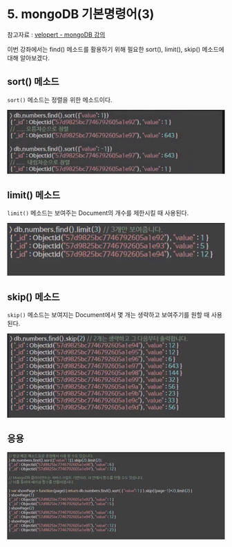 # 5. mongoDB 기본명령어(3)

참고자료 : [velopert - mongoDB 강의](https://www.youtube.com/watch?v=eh1Lz6imsBM&list=PL9FpF_z-xR_GMujql3S_XGV2SpdfDBkeC&index=32)

이번 강좌에서는 find() 메소드를 활용하기 위해 필요한 sort(), limit(), skip() 메소드에 대해 알아보겠다.

## sort() 메소드

`sort()` 메소드는 정렬을 위한 메소드이다.

![5-1](https://github.com/Se-Hun/WebStudy/blob/master/MongoDB/png/5-1.PNG)

## limit() 메소드

`limit()` 메소드는 보여주는 Document의 개수를 제한시킬 때 사용된다.

![5-2](https://github.com/Se-Hun/WebStudy/blob/master/MongoDB/png/5-2.PNG)

## skip() 메소드

`skip()` 메소드는 보여지는 Document에서 몇 개는 생략하고 보여주기를 원할 때 사용된다.

![5-3](https://github.com/Se-Hun/WebStudy/blob/master/MongoDB/png/5-3.PNG)

## 응용

![5-4](https://github.com/Se-Hun/WebStudy/blob/master/MongoDB/png/5-4.PNG)
